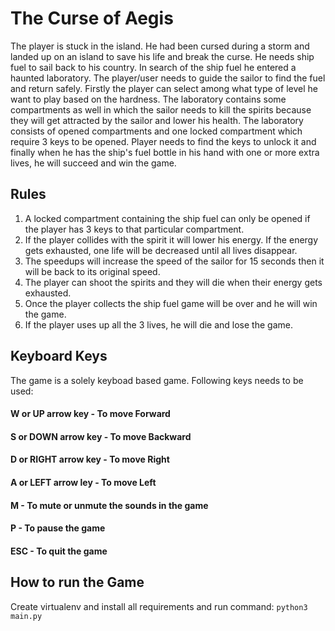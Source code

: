 # The Curse of Aegis
The player is stuck in the island. He had been cursed during a storm and landed up on an island to save his life and break the curse. He needs ship fuel to sail back to his country. In search of the ship fuel he entered a haunted laboratory. The player/user needs to guide the sailor to find the fuel and return safely. Firstly the player can select among what type of level he want to play based on the hardness. The laboratory contains some compartments as well in which the sailor needs to kill the spirits because they will get attracted by the sailor and lower his health. The laboratory consists of opened compartments and one locked compartment which require 3 keys to be opened. Player needs to find the keys to unlock it and finally when he has the ship's fuel bottle in his hand with one or more extra lives, he will succeed and win the game.


## Rules
1. A locked compartment containing the ship fuel can only be opened if the player has 3 keys to that particular compartment.
2. If the player collides with the spirit it will lower his energy. If the energy gets exhausted, one life will be decreased until all lives disappear.
3. The speedups will increase the speed of the sailor for 15 seconds then it will be back to its original speed.
4. The player can shoot the spirits and they will die when their energy gets exhausted.
5. Once the player collects the ship fuel game will be over and he will win the game.
6. If the player uses up all the 3 lives, he will die and lose the game.


## Keyboard Keys
The game is a solely keyboad based game. Following keys needs to be used:

#### W or UP arrow key       - To move Forward
#### S or DOWN arrow key     - To move Backward
#### D or RIGHT arrow key    - To move Right
#### A or LEFT arrow ley     - To move Left
#### M                       - To mute or unmute the sounds in the game
#### P                       - To pause the game
#### ESC                     - To quit the game


## How to run the Game
Create virtualenv and install all requirements and run command:
`python3 main.py`

<!-- ## Screenshots -->
<!-- ![Alt text](images/readme/screenshot1.png) -->

<!-- ![Alt text](images/readme/screenshot2.png) -->